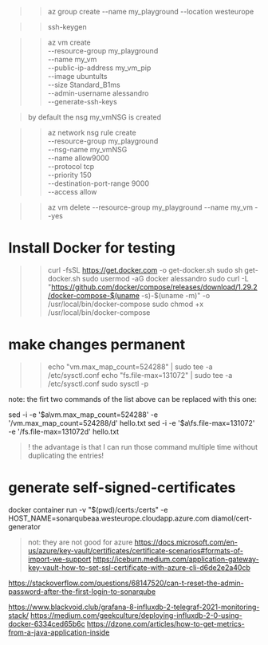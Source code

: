 >> az group create --name my_playground --location westeurope

>> ssh-keygen

>> az vm create \
--resource-group my_playground \
--name my_vm \
--public-ip-address my_vm_pip \
--image ubuntults \
--size Standard_B1ms \
--admin-username alessandro \
--generate-ssh-keys


> by default the nsg my_vmNSG is created

>> az network nsg rule create \
--resource-group my_playground \
--nsg-name my_vmNSG \
--name allow9000 \
--protocol tcp \
--priority 150 \
--destination-port-range 9000 \
--access allow


>> az vm delete --resource-group my_playground --name my_vm --yes


# Install Docker for testing

>> curl -fsSL https://get.docker.com -o get-docker.sh
>> sudo sh get-docker.sh
>> sudo usermod -aG docker alessandro
>> sudo curl -L "https://github.com/docker/compose/releases/download/1.29.2/docker-compose-$(uname -s)-$(uname -m)" -o /usr/local/bin/docker-compose
>> sudo chmod +x /usr/local/bin/docker-compose

# make changes permanent
>> echo "vm.max_map_count=524288" | sudo tee -a /etc/sysctl.conf
>> echo "fs.file-max=131072" | sudo tee -a /etc/sysctl.conf
>> sudo  sysctl -p

note: the firt two commands of the list above can be replaced with this one:

sed -i -e '$a\vm.max_map_count=524288' -e '/vm.max_map_count=524288/d' hello.txt
sed -i -e '$a\fs.file-max=131072' -e '/fs.file-max=131072d' hello.txt

>! the advantage is that I can run those command multiple time without duplicating the entries!

# generate self-signed-certificates
docker container run -v "$(pwd)/certs:/certs" -e HOST_NAME=sonarqubeaa.westeurope.cloudapp.azure.com diamol/cert-generator
> not: they are not good for azure
https://docs.microsoft.com/en-us/azure/key-vault/certificates/certificate-scenarios#formats-of-import-we-support
https://iceburn.medium.com/application-gateway-key-vault-how-to-set-ssl-certificate-with-azure-cli-d6de2e2a40cb



https://stackoverflow.com/questions/68147520/can-t-reset-the-admin-password-after-the-first-login-to-sonarqube

https://www.blackvoid.club/grafana-8-influxdb-2-telegraf-2021-monitoring-stack/
https://medium.com/geekculture/deploying-influxdb-2-0-using-docker-6334ced65b6c
https://dzone.com/articles/how-to-get-metrics-from-a-java-application-inside
